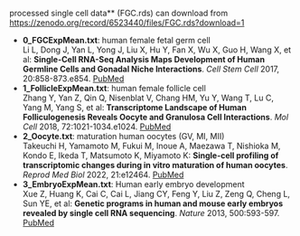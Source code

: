 processed single cell data** (FGC.rds) can download from https://zenodo.org/record/6523440/files/FGC.rds?download=1

- **0_FGCExpMean.txt**: human female fetal germ cell <br/>
Li L, Dong J, Yan L, Yong J, Liu X, Hu Y, Fan X, Wu X, Guo H, Wang X, et al: **Single-Cell RNA-Seq  Analysis Maps  Development of Human Germline Cells and Gonadal Niche Interactions**. *Cell Stem Cell* 2017, 20:858-873.e854. [PubMed](https://pubmed.ncbi.nlm.nih.gov/28457750/)
- **1_FollicleExpMean.txt**: human female follicle cell <br/>
Zhang Y, Yan Z, Qin Q, Nisenblat V, Chang HM, Yu Y, Wang T, Lu C, Yang M, Yang S, et al: **Transcriptome Landscape of Human Folliculogenesis Reveals Oocyte and Granulosa Cell Interactions**. *Mol Cell* 2018, 72:1021-1034.e1024. [PubMed](https://pubmed.ncbi.nlm.nih.gov/30472193/)
- **2_Oocyte.txt**: maturation human oocytes (GV, MI, MII) <br/>
Takeuchi H, Yamamoto M, Fukui M, Inoue A, Maezawa T, Nishioka M, Kondo E, Ikeda T, Matsumoto K, Miyamoto K: **Single-cell profiling of transcriptomic changes during in vitro maturation of human oocytes**. *Reprod Med Biol* 2022, 21:e12464. [PubMed](https://pubmed.ncbi.nlm.nih.gov/35582522/)
- **3_EmbryoExpMean.txt**: Human early embryo development <br/>
Xue Z, Huang K, Cai C, Cai L, Jiang CY, Feng Y, Liu Z, Zeng Q, Cheng L, Sun YE, et al: **Genetic programs in human and mouse early embryos revealed by single cell RNA sequencing**. *Nature* 2013, 500:593-597. [PubMed](https://pubmed.ncbi.nlm.nih.gov/23892778/)
